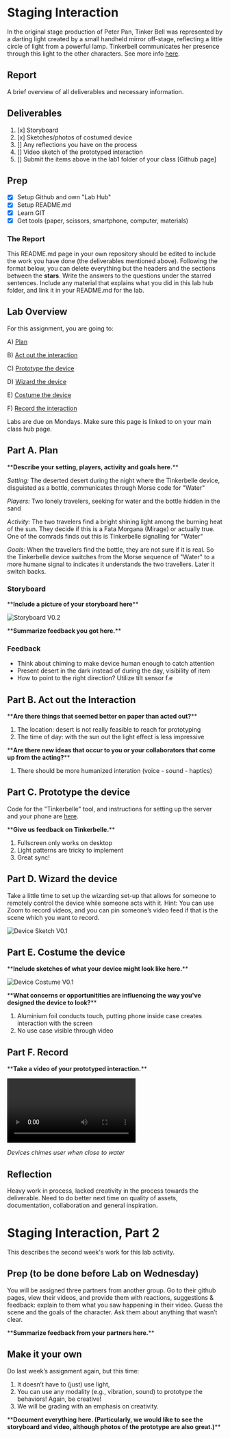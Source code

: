 # Staging Interaction

In the original stage production of Peter Pan, Tinker Bell was represented by a darting light created by a small handheld mirror off-stage, reflecting a little circle of light from a powerful lamp. Tinkerbell communicates her presence through this light to the other characters. See more info [here](https://en.wikipedia.org/wiki/Tinker_Bell).


## Report

A brief overview of all deliverables and necessary information.
## Deliverables

1. [x] Storyboard
2. [x] Sketches/photos of costumed device
3. [] Any reflections you have on the process
4. [] Video sketch of the prototyped interaction
5. [] Submit the items above in the lab1 folder of your class [Github page]

## Prep

- [x] Setup Github and own "Lab Hub"
- [x] Setup README.md
- [x] Learn GIT
- [x] Get tools (paper, scissors, smartphone, computer, materials)

### The Report

This README.md page in your own repository should be edited to include the work you have done (the deliverables mentioned above). Following the format below, you can delete everything but the headers and the sections between the **stars**. Write the answers to the questions under the starred sentences. Include any material that explains what you did in this lab hub folder, and link it in your README.md for the lab.

## Lab Overview

For this assignment, you are going to:

A) [Plan](#part-a-plan)

B) [Act out the interaction](#part-b-act-out-the-interaction)

C) [Prototype the device](#part-c-prototype-the-device)

D) [Wizard the device](#part-d-wizard-the-device)

E) [Costume the device](#part-e-costume-the-device)

F) [Record the interaction](#part-f-record)

Labs are due on Mondays. Make sure this page is linked to on your main class hub page.

## Part A. Plan

\*\***Describe your setting, players, activity and goals here.**\*\*

_Setting:_ The deserted desert during the night where the Tinkerbelle device, disguisted as a bottle, communicates through Morse code for "Water"

_Players:_ Two lonely travelers, seeking for water and the bottle hidden in the sand

_Activity:_ The two travelers find a bright shining light among the burning heat of the sun. They decide if this is a Fata Morgana (Mirage) or actually true. One of the comrads finds out this is Tinkerbelle signalling for "Water"

_Goals:_ When the travellers find the bottle, they are not sure if it is real. So the Tinkerbelle device switches from the Morse sequence of "Water" to a more humane signal to indicates it understands the two travellers. Later it switch backs.

### Storyboard


\*\***Include a picture of your storyboard here**\*\*

![Storyboard V0.2](storyboard.jpg)

\*\***Summarize feedback you got here.**\*\*

### Feedback 

* Think about chiming to make device human enough to catch attention
* Present desert in the dark instead of during the day, visibility of item
* How to point to the right direction? Utilize tilt sensor f.e

## Part B. Act out the Interaction


\*\***Are there things that seemed better on paper than acted out?**\*\*

1. The location: desert is not really feasible to reach for prototyping
2. The time of day: with the sun out the light effect is less impressive

\*\***Are there new ideas that occur to you or your collaborators that come up from the acting?**\*\*

1. There should be more humanized interation (voice - sound - haptics)
## Part C. Prototype the device

Code for the "Tinkerbelle" tool, and instructions for setting up the server and your phone are [here](https://github.com/FAR-Lab/tinkerbelle).


\*\***Give us feedback on Tinkerbelle.**\*\*

1. Fullscreen only works on desktop
2. Light patterns are tricky to implement
3. Great sync!

## Part D. Wizard the device

Take a little time to set up the wizarding set-up that allows for someone to remotely control the device while someone acts with it. Hint: You can use Zoom to record videos, and you can pin someone’s video feed if that is the scene which you want to record.


![Device Sketch V0.1](product-sketch.jpg)

## Part E. Costume the device

\*\***Include sketches of what your device might look like here.**\*\*

![Device Costume V0.1](product-costume.jpg)

\*\***What concerns or opportunitities are influencing the way you've designed the device to look?**\*\*

1. Aluminium foil conducts touch, putting phone inside case creates interaction with the screen
2. No use case visible through video
## Part F. Record

\*\***Take a video of your prototyped interaction.**\*\*

![Prototyped Interaction](IMG_5802.mov)

_Devices chimes user when close to water_
## Reflection

Heavy work in process, lacked creativity in the process towards the deliverable. Need to do better next time on quality of assets, documentation, collaboration and general inspiration. 
# Staging Interaction, Part 2

This describes the second week's work for this lab activity.

## Prep (to be done before Lab on Wednesday)

You will be assigned three partners from another group. Go to their github pages, view their videos, and provide them with reactions, suggestions & feedback: explain to them what you saw happening in their video. Guess the scene and the goals of the character. Ask them about anything that wasn’t clear.

\*\***Summarize feedback from your partners here.**\*\*

## Make it your own

Do last week’s assignment again, but this time:

1. It doesn’t have to (just) use light,
2. You can use any modality (e.g., vibration, sound) to prototype the behaviors! Again, be creative!
3. We will be grading with an emphasis on creativity.

\*\***Document everything here. (Particularly, we would like to see the storyboard and video, although photos of the prototype are also great.)**\*\*
